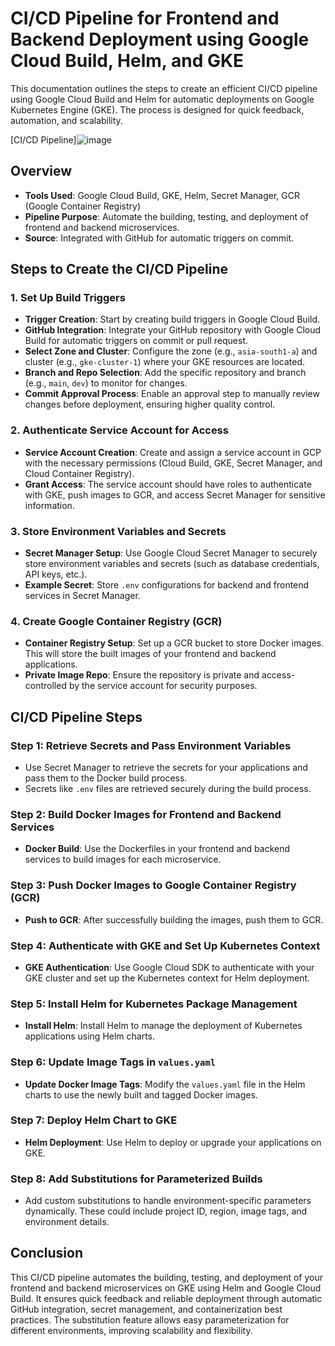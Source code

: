 # CI/CD Pipeline for Frontend and Backend Deployment using Google Cloud Build, Helm, and GKE

This documentation outlines the steps to create an efficient CI/CD pipeline using Google Cloud Build and Helm for automatic deployments on Google Kubernetes Engine (GKE). The process is designed for quick feedback, automation, and scalability.

[CI/CD Pipeline]![image](https://github.com/user-attachments/assets/eb692fb1-e723-454e-8ff4-2a8e641fc9ed)


## Overview

- **Tools Used**: Google Cloud Build, GKE, Helm, Secret Manager, GCR (Google Container Registry)
- **Pipeline Purpose**: Automate the building, testing, and deployment of frontend and backend microservices.
- **Source**: Integrated with GitHub for automatic triggers on commit.

## Steps to Create the CI/CD Pipeline

### 1. Set Up Build Triggers
- **Trigger Creation**: Start by creating build triggers in Google Cloud Build.
- **GitHub Integration**: Integrate your GitHub repository with Google Cloud Build for automatic triggers on commit or pull request.
- **Select Zone and Cluster**: Configure the zone (e.g., `asia-south1-a`) and cluster (e.g., `gke-cluster-1`) where your GKE resources are located.
- **Branch and Repo Selection**: Add the specific repository and branch (e.g., `main`, `dev`) to monitor for changes.
- **Commit Approval Process**: Enable an approval step to manually review changes before deployment, ensuring higher quality control.

### 2. Authenticate Service Account for Access
- **Service Account Creation**: Create and assign a service account in GCP with the necessary permissions (Cloud Build, GKE, Secret Manager, and Cloud Container Registry).
- **Grant Access**: The service account should have roles to authenticate with GKE, push images to GCR, and access Secret Manager for sensitive information.

### 3. Store Environment Variables and Secrets
- **Secret Manager Setup**: Use Google Cloud Secret Manager to securely store environment variables and secrets (such as database credentials, API keys, etc.).
- **Example Secret**: Store `.env` configurations for backend and frontend services in Secret Manager.

### 4. Create Google Container Registry (GCR)
- **Container Registry Setup**: Set up a GCR bucket to store Docker images. This will store the built images of your frontend and backend applications.
- **Private Image Repo**: Ensure the repository is private and access-controlled by the service account for security purposes.

## CI/CD Pipeline Steps

### Step 1: Retrieve Secrets and Pass Environment Variables
- Use Secret Manager to retrieve the secrets for your applications and pass them to the Docker build process.
- Secrets like `.env` files are retrieved securely during the build process.

### Step 2: Build Docker Images for Frontend and Backend Services
- **Docker Build**: Use the Dockerfiles in your frontend and backend services to build images for each microservice.

### Step 3: Push Docker Images to Google Container Registry (GCR)
- **Push to GCR**: After successfully building the images, push them to GCR.

### Step 4: Authenticate with GKE and Set Up Kubernetes Context
- **GKE Authentication**: Use Google Cloud SDK to authenticate with your GKE cluster and set up the Kubernetes context for Helm deployment.

### Step 5: Install Helm for Kubernetes Package Management
- **Install Helm**: Install Helm to manage the deployment of Kubernetes applications using Helm charts.

### Step 6: Update Image Tags in `values.yaml`
- **Update Docker Image Tags**: Modify the `values.yaml` file in the Helm charts to use the newly built and tagged Docker images.

### Step 7: Deploy Helm Chart to GKE
- **Helm Deployment**: Use Helm to deploy or upgrade your applications on GKE.

### Step 8: Add Substitutions for Parameterized Builds
- Add custom substitutions to handle environment-specific parameters dynamically. These could include project ID, region, image tags, and environment details.

## Conclusion

This CI/CD pipeline automates the building, testing, and deployment of your frontend and backend microservices on GKE using Helm and Google Cloud Build. It ensures quick feedback and reliable deployment through automatic GitHub integration, secret management, and containerization best practices. The substitution feature allows easy parameterization for different environments, improving scalability and flexibility.
